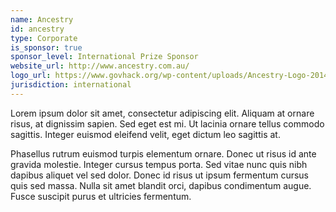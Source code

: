 ```yaml
---
name: Ancestry
id: ancestry
type: Corporate
is_sponsor: true
sponsor_level: International Prize Sponsor
website_url: http://www.ancestry.com.au/
logo_url: https://www.govhack.org/wp-content/uploads/Ancestry-Logo-2014_GREEN-GREY_RGB_600-300x53.jpg
jurisdiction: international
---
```


Lorem ipsum dolor sit amet, consectetur adipiscing elit. Aliquam at ornare risus, at dignissim sapien. Sed eget est mi. Ut lacinia ornare tellus commodo sagittis. Integer euismod eleifend velit, eget dictum leo sagittis at.

Phasellus rutrum euismod turpis elementum ornare. Donec ut risus id ante gravida molestie. Integer cursus tempus porta. Sed vitae nunc quis nibh dapibus aliquet vel sed dolor. Donec id risus ut ipsum fermentum cursus quis sed massa. Nulla sit amet blandit orci, dapibus condimentum augue. Fusce suscipit purus et ultricies fermentum.